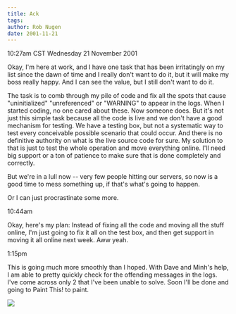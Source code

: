 ```yaml
---
title: Ack
tags: 
author: Rob Nugen
date: 2001-11-21
---
```


<title></title>
<p class=date>10:27am CST Wednesday 21 November 2001</p>

<p>Okay, I'm here at work, and I have one task that has been
irritatingly on my list since the dawn of time and I really don't want
to do it, but it will make my boss really happy.  And I can see the
value, but I still don't want to do it.</p>

<p>The task is to comb through my pile of code and fix all the spots
that cause "uninitialized" "unreferenced" or "WARNING" to appear in
the logs.  When I started coding, no one cared about these.  Now
someone does.  But it's not just this simple task because all the code
is live and we don't have a good mechanism for testing.  We have a
testing box, but not a systematic way to test every conceivable
possible scenario that could occur.  And there is no definitive
authority on what is the live source code for sure.  My solution to
that is just to test the whole operation and move everything online.
I'll need big support or a ton of patience to make sure that is done
completely and correctly.</p>

<p>But we're in a lull now -- very few people hitting our servers, so
now is a good time to mess something up, if that's what's going to
happen.</p>

<p>Or I can just procrastinate some more.</p>

<p class=date>10:44am</p>

<p>Okay, here's my plan:  Instead of fixing all the code and moving
all the stuff online, I'm just going to fix it all on the test box,
and then get support in moving it all online next week.  Aww yeah.</p>

<p class=date>1:15pm</p>

<p>This is going much more smoothly than I hoped.  With Dave and
Minh's help, I am able to pretty quickly check for the offending
messages in the logs.  I've come across only 2 that I've been unable
to solve.  Soon I'll be done and going to Paint This! to paint.</p>

<p><img src='/images/rob/wL-ROB.gif'/></p>

